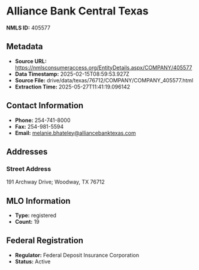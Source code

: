 # Alliance Bank Central Texas

**NMLS ID:** 405577

## Metadata
- **Source URL:** https://nmlsconsumeraccess.org/EntityDetails.aspx/COMPANY/405577
- **Data Timestamp:** 2025-02-15T08:59:53.927Z
- **Source File:** drive/data/texas/76712/COMPANY/COMPANY_405577.html
- **Extraction Time:** 2025-05-27T11:41:19.096142

## Contact Information
- **Phone:** 254-741-8000
- **Fax:** 254-981-5594
- **Email:** melanie.bhateley@alliancebanktexas.com

## Addresses
### Street Address
191 Archway Drive; Woodway, TX 76712

## MLO Information
- **Type:** registered
- **Count:** 19

## Federal Registration
- **Regulator:** Federal Deposit Insurance Corporation
- **Status:** Active
